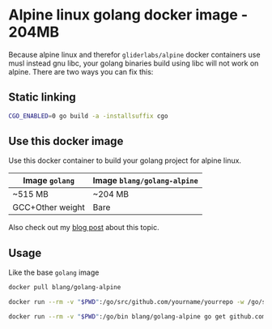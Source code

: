 # Alpine linux golang docker image - 204MB

Because alpine linux and therefor `gliderlabs/alpine` docker containers use musl instead gnu libc, your golang binaries build using libc will not work on alpine.
There are two ways you can fix this:

## Static linking
```bash
CGO_ENABLED=0 go build -a -installsuffix cgo
```
## Use this docker image

Use this docker container to build your golang project for alpine linux.

Image `golang`  | Image `blang/golang-alpine`
--------------- | -------------
~515 MB         | ~204 MB
GCC+Other weight| Bare

Also check out my [blog post](https://www.blang.io/posts/2015-04_golang-alpine-build-golang-binaries-for-alpine-linux/) about this topic.

## Usage
Like the base `golang` image

```bash
docker pull blang/golang-alpine
```

```bash
docker run --rm -v "$PWD":/go/src/github.com/yourname/yourrepo -w /go/src/github.com/yourname/yourrepo blang/golang-alpine go build -v

docker run --rm -v "$PWD":/go/bin blang/golang-alpine go get github.com/yourname/yourrepo
```
